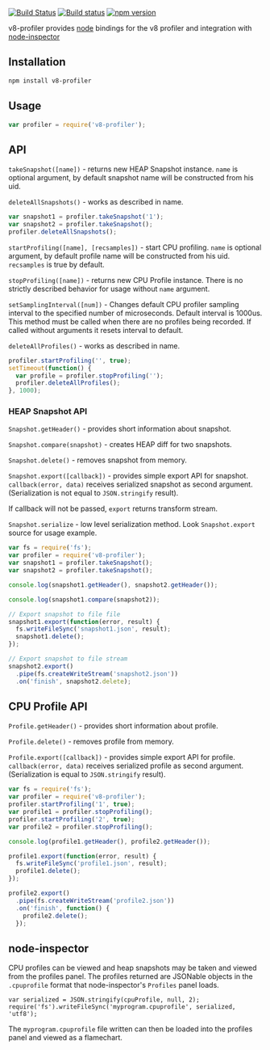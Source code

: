 [![Build Status](https://secure.travis-ci.org/node-inspector/v8-profiler.png?branch=master)](http://travis-ci.org/node-inspector/v8-profiler)
[![Build status](https://ci.appveyor.com/api/projects/status/hhgloy5smkl5i8fd/branch/master?svg=true)](https://ci.appveyor.com/project/3y3/v8-profiler/branch/master)
[![npm version](https://badge.fury.io/js/v8-profiler.svg)](http://badge.fury.io/js/v8-profiler)

v8-profiler provides [node](http://github.com/ry/node) bindings for the v8
profiler and integration with [node-inspector](http://github.com/dannycoates/node-inspector)

## Installation
```sh
npm install v8-profiler
```
## Usage
```js
var profiler = require('v8-profiler');
```
## API
`takeSnapshot([name])` - returns new HEAP Snapshot instance. `name` is optional argument, by default snapshot name will be constructed from his uid.

`deleteAllSnapshots()` - works as described in name.

```js
var snapshot1 = profiler.takeSnapshot('1');
var snapshot2 = profiler.takeSnapshot();
profiler.deleteAllSnapshots();
```

`startProfiling([name], [recsamples])` - start CPU profiling. `name` is optional argument, by default profile name will be constructed from his uid. `recsamples` is true by default.

`stopProfiling([name])` - returns new CPU Profile instance. There is no strictly described behavior for usage without `name` argument.

`setSamplingInterval([num])` - Changes default CPU profiler sampling interval to the specified number of microseconds. Default interval is 1000us. This method must be called when there are no profiles being recorded. If called without arguments it resets interval to default.

`deleteAllProfiles()` - works as described in name.

```js
profiler.startProfiling('', true);
setTimeout(function() {
  var profile = profiler.stopProfiling('');
  profiler.deleteAllProfiles();
}, 1000);
```

### HEAP Snapshot API
`Snapshot.getHeader()` - provides short information about snapshot.

`Snapshot.compare(snapshot)` - creates HEAP diff for two snapshots.

`Snapshot.delete()` - removes snapshot from memory.

`Snapshot.export([callback])` - provides simple export API for snapshot. `callback(error, data)` receives serialized snapshot as second argument. (Serialization is not equal to `JSON.stringify` result).

If callback will not be passed, `export` returns transform stream.

`Snapshot.serialize` - low level serialization method. Look `Snapshot.export` source for usage example.

```js
var fs = require('fs');
var profiler = require('v8-profiler');
var snapshot1 = profiler.takeSnapshot();
var snapshot2 = profiler.takeSnapshot();

console.log(snapshot1.getHeader(), snapshot2.getHeader());

console.log(snapshot1.compare(snapshot2));

// Export snapshot to file file
snapshot1.export(function(error, result) {
  fs.writeFileSync('snapshot1.json', result);
  snapshot1.delete();
});

// Export snapshot to file stream
snapshot2.export()
  .pipe(fs.createWriteStream('snapshot2.json'))
  .on('finish', snapshot2.delete);
```

## CPU Profile API
`Profile.getHeader()` - provides short information about profile.

`Profile.delete()` - removes profile from memory.

`Profile.export([callback])` - provides simple export API for profile. `callback(error, data)` receives serialized profile as second argument. (Serialization is equal to `JSON.stringify` result).

```js
var fs = require('fs');
var profiler = require('v8-profiler');
profiler.startProfiling('1', true);
var profile1 = profiler.stopProfiling();
profiler.startProfiling('2', true);
var profile2 = profiler.stopProfiling();

console.log(profile1.getHeader(), profile2.getHeader());

profile1.export(function(error, result) {
  fs.writeFileSync('profile1.json', result);
  profile1.delete();
});

profile2.export()
  .pipe(fs.createWriteStream('profile2.json'))
  .on('finish', function() {
    profile2.delete();
  });
```

## node-inspector

CPU profiles can be viewed and heap snapshots may be taken and viewed from the
profiles panel.  The profiles returned are JSONable objects in the `.cpuprofile`
format that node-inspector's `Profiles` panel loads.

    var serialized = JSON.stringify(cpuProfile, null, 2);
    require('fs').writeFileSync('myprogram.cpuprofile', serialized, 'utf8');

The `myprogram.cpuprofile` file written can then be loaded into the profiles panel and viewed as a flamechart.
